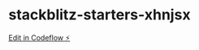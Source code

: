 # stackblitz-starters-xhnjsx

[Edit in Codeflow ⚡️](https://stackblitz.com/~/github.com/crisspina/stackblitz-starters-xhnjsx)